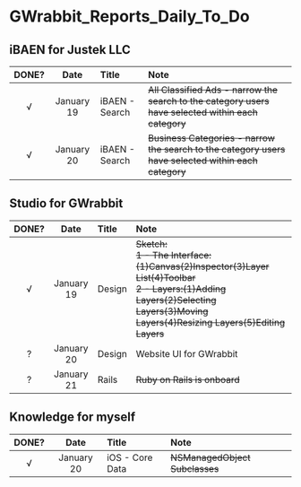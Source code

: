 # GWrabbit_Reports_Daily_To_Do


## iBAEN for Justek LLC
| DONE? |     Date     |      Title     |  Note |
|:-----:|:------------:|:---------------| :-----|
|   √   |January 19    |iBAEN - Search  |~~All Classified Ads - narrow the search to the category users have selected within each category~~|
|   √   |January 20    |iBAEN - Search  |~~Business Categories - narrow the search to the category users have selected within each category~~|

## Studio for GWrabbit
| DONE? |     Date     |      Title     |  Note |
|:-----:|:------------:|:---------------| :-----|
|   √   |January 19    |Design          |~~Sketch:<br/> 1 - The Interface:(1)Canvas(2)Inspector(3)Layer List(4)Toolbar <br/> 2 - Layers:(1)Adding Layers(2)Selecting Layers(3)Moving Layers(4)Resizing Layers(5)Editing Layers~~|
|   ?   |January 20    |Design          |Website UI for GWrabbit|
|   ?   |January 21    |Rails           |~~Ruby on Rails is onboard~~|

## Knowledge for myself
| DONE? |     Date     |      Title     |  Note |
|:-----:|:------------:|:---------------| :-----|
|   √   |January 20    |iOS - Core Data |~~NSManagedObject Subclasses~~|